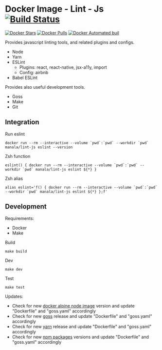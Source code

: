# Docker Image - Lint - Js [![Build Status](https://travis-ci.org/manala/docker-image-lint-js.svg?branch=master)](https://travis-ci.org/manala/docker-image-lint-js)

[![Docker Stars](https://img.shields.io/docker/stars/manala/lint-js.svg)]()
[![Docker Pulls](https://img.shields.io/docker/pulls/manala/lint-js.svg)]()
[![Docker Automated buil](https://img.shields.io/docker/automated/manala/lint-js.svg)]()

Provides javascript linting tools, and related plugins and configs.

- Node
- Yarn
- ESLint
  - Plugins: react, react-native, jsx-a11y, import
  - Config: airbnb
- Babel ESLint

Provides also useful development tools.

- Goss
- Make
- Git

## Integration

Run eslint
```
docker run --rm --interactive --volume `pwd`:`pwd` --workdir `pwd` manala/lint-js eslint --version
```

Zsh function
```
eslint() { docker run --rm --interactive --volume `pwd`:`pwd` --workdir `pwd` manala/lint-js eslint ${*} }
```

Zsh alias
```
alias eslint='f() { docker run --rm --interactive --volume `pwd`:`pwd` --workdir `pwd` manala/lint-js eslint ${*} };f'
```

## Development

Requirements:
- Docker
- Make

Build
```
make build
```

Dev
```
make dev
```

Test
```
make test
```

Updates:
- Check for new [docker alpine node image](https://hub.docker.com/_/node) version and update "Dockerfile" and "goss.yaml" accordingly
- Check for new [goss](https://github.com/aelsabbahy/goss/releases) release and update "Dockerfile" and "goss.yaml" accordingly
- Check for new [yarn](https://github.com/yarnpkg/yarn/releases) release and update "Dockerfile" and "goss.yaml" accordingly
- Check for new [npm packages](https://www.npmjs.com/) versions and update "Dockerfile" and "goss.yaml" accordingly
